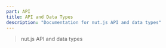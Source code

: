 ```yaml
---
part: API
title: API and Data Types
description: "Documentation for nut.js API and data types"
---
```


> nut.js API and data types
